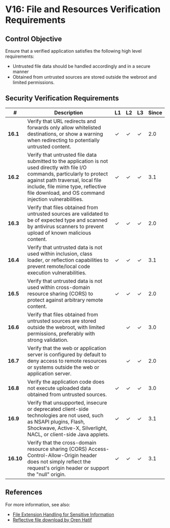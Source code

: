 # V16: File and Resources Verification Requirements

## Control Objective

Ensure that a verified application satisfies the following high level requirements:

* Untrusted file data should be handled accordingly and in a secure manner
* Obtained from untrusted sources are stored outside the webroot and limited permissions.


## Security Verification Requirements

| # | Description | L1 | L2 | L3 | Since |
| --- | --- | --- | --- | -- | -- |
| **16.1** | Verify that URL redirects and forwards only allow whitelisted destinations, or show a warning when redirecting to potentially untrusted content. | ✓ | ✓ | ✓ | 2.0 |
| **16.2** | Verify that untrusted file data submitted to the application is not used directly with file I/O commands, particularly to protect against path traversal, local file include, file mime type, reflective file download, and OS command injection vulnerabilities. | ✓ | ✓ | ✓ | 3.1 |
| **16.3** | Verify that files obtained from untrusted sources are validated to be of expected type and scanned by antivirus scanners to prevent upload of known malicious content. | ✓ | ✓ | ✓ | 2.0 |
| **16.4** | Verify that untrusted data is not used within inclusion, class loader, or reflection capabilities to prevent remote/local code execution vulnerabilities. | ✓ | ✓ | ✓ | 3.1 |
| **16.5** | Verify that untrusted data is not used within cross-domain resource sharing (CORS) to protect against arbitrary remote content. | ✓ | ✓ | ✓ | 2.0 |
| **16.6** | Verify that files obtained from untrusted sources are stored outside the webroot, with limited permissions, preferably with strong validation. |  | ✓ | ✓ | 3.0 |
| **16.7** | Verify that the web or application server is configured by default to deny access to remote resources or systems outside the web or application server. |  | ✓ | ✓ | 2.0 |
| **16.8** | Verify the application code does not execute uploaded data obtained from untrusted sources. | ✓ | ✓ | ✓ | 3.0 |
| **16.9** | Verify that unsupported, insecure or deprecated client-side technologies are not used, such as NSAPI plugins, Flash, Shockwave, Active-X, Silverlight, NACL, or client-side Java applets. | ✓ | ✓ | ✓ | 3.1 |
| **16.10** | Verify that the cross-domain resource sharing (CORS) Access-Control-Allow-Origin header does not simply reflect the request's origin header or support the "null" origin. | ✓ | ✓ | ✓ | 3.1 |



## References

For more information, see also:

* [File Extension Handling for Sensitive Information](https://www.owasp.org/index.php/Unrestricted_File_Upload)
* [Reflective file download by Oren Hatif](https://www.trustwave.com/Resources/SpiderLabs-Blog/Reflected-File-Download---A-New-Web-Attack-Vector/)
